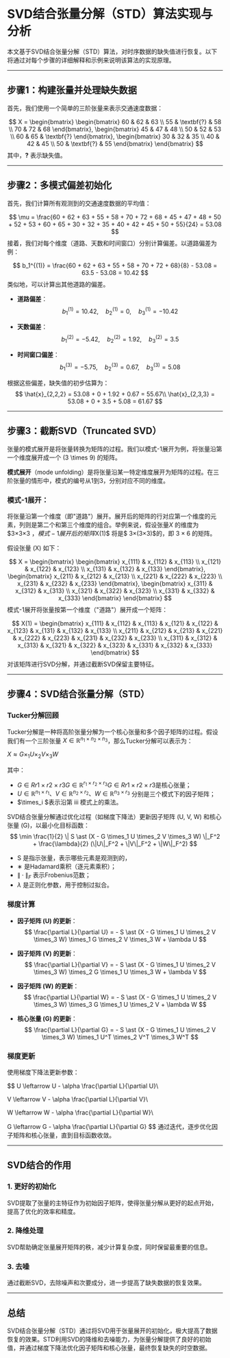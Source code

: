 # SVD结合张量分解（STD）算法实现与分析

本文基于SVD结合张量分解（STD）算法，对时序数据的缺失值进行恢复。以下将通过对每个步骤的详细解释和示例来说明该算法的实现原理。

---

## 步骤1：构建张量并处理缺失数据

首先，我们使用一个简单的三阶张量来表示交通速度数据：

$$
X = 
\begin{bmatrix}
\begin{bmatrix} 60 & 62 & 63 \\ 55 & \textbf{?} & 58 \\ 70 & 72 & 68 \end{bmatrix}, 
\begin{bmatrix} 45 & 47 & 48 \\ 50 & 52 & 53 \\ 60 & 65 & \textbf{?} \end{bmatrix},
\begin{bmatrix} 30 & 32 & 35 \\ 40 & 42 & 45 \\ 50 & \textbf{?} & 55 \end{bmatrix}
\end{bmatrix}
$$
其中，**?** 表示缺失值。

---

## 步骤2：多模式偏差初始化

首先，我们计算所有观测到的交通速度数据的平均值：

$$
\mu = \frac{60 + 62 + 63 + 55 + 58 + 70 + 72 + 68 + 45 + 47 + 48 + 50 + 52 + 53 + 60 + 65 + 30 + 32 + 35 + 40 + 42 + 45 + 50 + 55}{24} = 53.08
$$
接着，我们对每个维度（道路、天数和时间窗口）分别计算偏差。以道路偏差为例：

$$
b_1^{(1)} = \frac{60 + 62 + 63 + 55 + 58 + 70 + 72 + 68}{8} - 53.08 = 63.5 - 53.08 = 10.42
$$
类似地，可以计算出其他道路的偏差。

- **道路偏差**：  
  $$
  b_1^{(1)} = 10.42, \quad b_2^{(1)} = 0, \quad b_3^{(1)} = -10.42
  $$

- **天数偏差**：  
  $$
  b_1^{(2)} = -5.42, \quad b_2^{(2)} = 1.92, \quad b_3^{(2)} = 3.5
  $$

- **时间窗口偏差**：  
  $$
  b_1^{(3)} = -5.75, \quad b_2^{(3)} = 0.67, \quad b_3^{(3)} = 5.08
  $$


根据这些偏差，缺失值的初步估算为：
$$
\hat{x}_{2,2,2} = 53.08 + 0 + 1.92 + 0.67 = 55.67\\
\hat{x}_{2,3,3} = 53.08 + 0 + 3.5 + 5.08 = 61.67
$$


---

## 步骤3：截断SVD（Truncated SVD）

张量的模式展开是将张量转换为矩阵的过程。我们以模式-1展开为例，将张量沿第一个维度展开成一个 \(3 \times 9\) 的矩阵。

**模式展开**（mode unfolding）是将张量沿某一特定维度展开为矩阵的过程。在三阶张量的情形中，模式的编号从1到3，分别对应不同的维度。

### 模式-1展开：
将张量沿第一个维度（即"道路"）展开。展开后的矩阵的行对应第一个维度的元素，列则是第二个和第三个维度的组合。举例来说，假设张量$X$ 的维度为 $3×3×3 $，模式-1展开后的矩阵$X(1)$ 将是$ 3×(3×3)$的，即 $3×6$ 的矩阵。

假设张量 \(X\) 如下：

$$
X = 
\begin{bmatrix}
\begin{bmatrix} x_{111} & x_{112} & x_{113} \\ x_{121} & x_{122} & x_{123} \\ x_{131} & x_{132} & x_{133} \end{bmatrix}, 
\begin{bmatrix} x_{211} & x_{212} & x_{213} \\ x_{221} & x_{222} & x_{223} \\ x_{231} & x_{232} & x_{233} \end{bmatrix},
\begin{bmatrix} x_{311} & x_{312} & x_{313} \\ x_{321} & x_{322} & x_{323} \\ x_{331} & x_{332} & x_{333} \end{bmatrix}
\end{bmatrix}
$$
模式-1展开将张量按第一个维度（"道路"）展开成一个矩阵：

$$
X(1) = 
\begin{bmatrix}
x_{111} & x_{112} & x_{113} & x_{121} & x_{122} & x_{123} & x_{131} & x_{132} & x_{133} \\
x_{211} & x_{212} & x_{213} & x_{221} & x_{222} & x_{223} & x_{231} & x_{232} & x_{233} \\
x_{311} & x_{312} & x_{313} & x_{321} & x_{322} & x_{323} & x_{331} & x_{332} & x_{333}
\end{bmatrix}
$$
对该矩阵进行SVD分解，并通过截断SVD保留主要特征。

---

## 步骤4：SVD结合张量分解（STD）

### Tucker分解回顾

Tucker分解是一种将高阶张量分解为一个核心张量和多个因子矩阵的过程。假设我们有一个三阶张量 $X \in \mathbb{R}^{n_1 \times n_2 \times n_3}$，那么Tucker分解可以表示为：

$X \approx G \times_1 U \times_2 V \times_3 W$

其中：

- $G∈Rr1×r2×r3G \in \mathbb{R}^{r_1 \times r_2 \times r_3}G∈Rr1×r2×r3$是核心张量；
- $U \in \mathbb{R}^{n_1 \times r_1}、V \in \mathbb{R}^{n_2 \times r_2}、W \in \mathbb{R}^{n_3 \times r_3}$ 分别是三个模式下的因子矩阵；
- $\times_i $表示沿第 iii 模式上的乘法。

SVD结合张量分解通过优化过程（如梯度下降法）更新因子矩阵 \(U, V, W\) 和核心张量 \(G\)，以最小化目标函数：
$$
\min \frac{1}{2} \| S \ast (X - G \times_1 U \times_2 V \times_3 W) \|_F^2 + \frac{\lambda}{2} (\|U\|_F^2 + \|V\|_F^2 + \|W\|_F^2)
$$

- S 是指示张量，表示哪些元素是观测到的，
- $∗$ 是Hadamard乘积（逐元素乘积）；
- $\| \cdot \|_F$ 表示Frobenius范数；
- $\lambda$ 是正则化参数，用于控制过拟合。

### 梯度计算

- **因子矩阵 \(U\) 的更新**：
  $$
  \frac{\partial L}{\partial U} = - S \ast (X - G \times_1 U \times_2 V \times_3 W) \times_1 G \times_2 V \times_3 W + \lambda U
  $$

- **因子矩阵 \(V\) 的更新**：
  $$
  \frac{\partial L}{\partial V} = - S \ast (X - G \times_1 U \times_2 V \times_3 W) \times_2 G \times_1 U \times_3 W + \lambda V
  $$

- **因子矩阵 \(W\) 的更新**：
  $$
  \frac{\partial L}{\partial W} = - S \ast (X - G \times_1 U \times_2 V \times_3 W) \times_3 G \times_1 U \times_2 V + \lambda W
  $$

- **核心张量 \(G\) 的更新**：
  $$
  \frac{\partial L}{\partial G} = - S \ast (X - G \times_1 U \times_2 V \times_3 W) \times_1 U^T \times_2 V^T \times_3 W^T
  $$


### 梯度更新

使用梯度下降法更新参数：

$$
U \leftarrow U - \alpha \frac{\partial L}{\partial U}\\

V \leftarrow V - \alpha \frac{\partial L}{\partial V}\\

W \leftarrow W - \alpha \frac{\partial L}{\partial W}\\

G \leftarrow G - \alpha \frac{\partial L}{\partial G}
$$
通过迭代，逐步优化因子矩阵和核心张量，直到目标函数收敛。

---

## SVD结合的作用

### 1. 更好的初始化
SVD提取了张量的主特征作为初始因子矩阵，使得张量分解从更好的起点开始，提高了优化的效率和精度。

### 2. 降维处理
SVD帮助确定张量展开矩阵的秩，减少计算复杂度，同时保留最重要的信息。

### 3. 去噪
通过截断SVD，去除噪声和次要成分，进一步提高了缺失数据的恢复效果。

---

## 总结

SVD结合张量分解（STD）通过将SVD用于张量展开的初始化，极大提高了数据恢复的效果。STD利用SVD的降维和去噪能力，为张量分解提供了良好的初始值，并通过梯度下降法优化因子矩阵和核心张量，最终恢复缺失的时空数据。